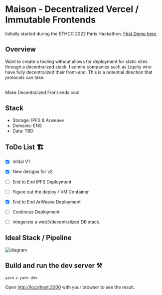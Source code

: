 # Maison - Decentralized Vercel / Immutable Frontends

Initially started during the ETHCC 2022 Paris Hackathon. [First Demo here](https://devpost.com/software/maison-f10xmy).

## Overview
Want to create a tooling without allows for deployment for static sites through a decentralized stack. I admire companies such as Liquity who have fully decentralized their front-end. This is a potential direction that protocols can take.

<br/> Make Decentralized Front ends cool.<br/>

## Stack
- Storage: IPFS & Arweave
- Domains: ENS
- Data: TBD


## ToDo List 🏗

- [x] Intital V1
- [x] New designs for v2
- [ ] End to End IPFS Deployment
- [ ] Figure out the deploy / VM Container
- [x] End to End ArWeave Deployment
- [ ] Continous Deployment
- [ ] Integerate a web3/decentralized DB stack.


## Ideal Stack / Pipeline

![diagram](https://user-images.githubusercontent.com/45455218/185377499-ac8cdb80-b97c-401f-8a4f-449e85fec013.jpg)


## Build and run the dev server ⚒️

`yarn` + `yarn dev` 

Open [http://localhost:3000](http://localhost:3000) with your browser to see the result.



